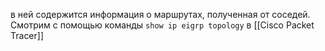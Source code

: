 в ней содержится информация о маршрутах, полученная от соседей. Смотрим с помощью команды ```show ip eigrp topology``` в [[Cisco Packet Tracer]]

